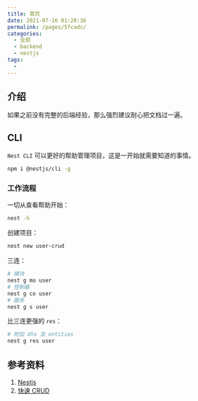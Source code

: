 ```yaml
---
title: 首页
date: 2021-07-16 01:28:36
permalink: /pages/5fcadc/
categories: 
  - 全部
  - backend
  - nestjs
tags: 
  - 
---
```


## 介绍

如果之前没有完整的后端经验，那么强烈建议耐心把文档过一遍。



## CLI

`Nest CLI` 可以更好的帮助管理项目，这是一开始就需要知道的事情。

```bash
npm i @nestjs/cli -g
```

### 工作流程

一切从查看帮助开始：

```bash
nest -h
```

创建项目：

```bash
nest new user-crud
```

三连：

```bash
# 模块
nest g mo user
# 控制器
nest g co user
# 服务
nest g s user
```

比三连更强的 `res`：

```bash
# 附加 dto 及 entities
nest g res user
```



## 参考资料

1. [Nestjs](https://docs.nestjs.com/)
2. [快速 CRUD](https://github.com/nestjsx/crud)